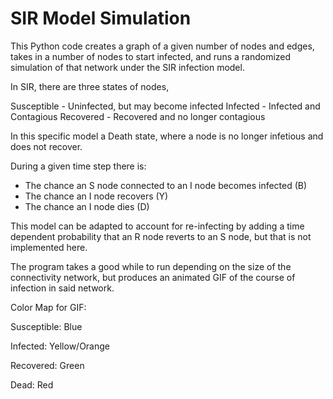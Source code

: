 # SIR Model Simulation

This Python code creates a graph of a given number of nodes and edges, takes in a number of nodes to start infected, and runs a randomized simulation of that network under the SIR infection model.

In SIR, there are three states of nodes,

Susceptible - Uninfected, but may become infected
Infected - Infected and Contagious
Recovered - Recovered and no longer contagious

In this specific model a Death state, where a node is no longer infetious and does not recover.  

During a given time step there is:

  - The chance an S node connected to an I node becomes infected (B)
  - The chance an I node recovers (Y)
  - The chance an I node dies (D)

This model can be adapted to account for re-infecting by adding a time dependent probability that an R node reverts to an S node, but that is not implemented here.

The program takes a good while to run depending on the size of the connectivity network, but produces an animated GIF of the course of infection in said network.

Color Map for GIF:

Susceptible: Blue

Infected: Yellow/Orange

Recovered: Green

Dead: Red
